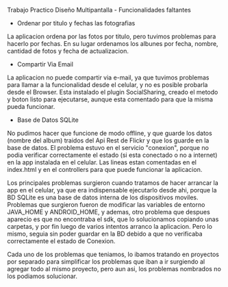 Trabajo Practico Diseño Multipantalla - Funcionalidades faltantes

* Ordenar por titulo y fechas las fotografias

La aplicacion ordena por las fotos por titulo, pero tuvimos problemas para hacerlo por fechas. En su lugar ordenamos los albunes por fecha, nombre, cantidad de fotos y fecha de actualizacion.


* Compartir Via Email

La aplicacion no puede compartir via e-mail, ya que tuvimos problemas para llamar a la funcionalidad desde el celular, y no es posible probarla desde el Browser.
Esta instalado el plugin SocialSharing, creado el metodo y boton listo para ejecutarse, aunque esta comentado para que la misma pueda funcionar.


* Base de Datos SQLite

No pudimos hacer que funcione de modo offline, y que guarde los datos (nombre del album) traidos del Api Rest de Flickr y que los guarde en la base de datos. El problema estuvo en el servicio "conexion", porque no podia verificar correctamente el estado (si esta conectado o no a internet) en la app instalada en el celular.
Las lineas estan comentadas en el index.html y en el controllers para que puede funcionar la aplicacion. 

Los principales problemas surgieron cuando tratamos de hacer arrancar la app en el celular, ya que era indispensable ejecutarlo desde ahi, porque la BD SQLite es una base de datos interna de los dispositivos moviles. Problemas que surgieron fueron de modificar las variables de entorno JAVA_HOME y ANDROID_HOME, y ademas, otro problema que despues aparecio es que no encontraba el sdk, que lo solucionamos copiando unas carpetas, y por fin luego de varios intentos arranco la aplicacion. Pero lo mismo, seguia sin poder guardar en la BD debido a que no verificaba correctamente el estado de Conexion.   

Cada uno de los problemas que teniamos, lo ibamos tratando en proyectos por separado para simplificar los problemas que iban a ir surgiendo al agregar todo al mismo proyecto, pero aun asi, los problemas nombrados no los podiamos solucionar.
